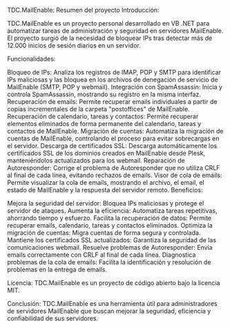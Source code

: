 TDC.MailEnable: Resumen del proyecto
Introducción:

TDC.MailEnable es un proyecto personal desarrollado en VB .NET para automatizar tareas de administración y seguridad en servidores MailEnable. El proyecto surgió de la necesidad de bloquear IPs tras detectar más de 12.000 inicios de sesión diarios en un servidor.

Funcionalidades:

Bloqueo de IPs: Analiza los registros de IMAP, POP y SMTP para identificar IPs maliciosas y las bloquea en los archivos de denegación de servicio de MailEnable (SMTP, POP y webmail).
Integración con SpamAssassin: Inicia y controla SpamAssassin, mostrando su registro en la misma interfaz.
Recuperación de emails: Permite recuperar emails individuales a partir de copias incrementales de la carpeta "postoffices" de MailEnable.
Recuperación de calendario, tareas y contactos: Permite recuperar elementos eliminados de forma permanente del calendario, tareas y contactos de MailEnable.
Migración de cuentas: Automatiza la migración de cuentas de MailEnable, controlando el proceso para evitar sobrecargas en el servidor.
Descarga de certificados SSL: Descarga automáticamente los certificados SSL de los dominios creados en MailEnable desde Plesk, manteniéndolos actualizados para los webmail.
Reparación de Autoresponder: Corrige el problema de Autoresponder que no utiliza CRLF al final de cada línea, evitando rechazos de emails.
Visor de cola de emails: Permite visualizar la cola de emails, mostrando el archivo, el email, el estado de MailEnable y la respuesta del servidor remoto.
Beneficios:

Mejora la seguridad del servidor: Bloquea IPs maliciosas y protege el servidor de ataques.
Aumenta la eficiencia: Automatiza tareas repetitivas, ahorrando tiempo y esfuerzo.
Facilita la recuperación de datos: Permite recuperar emails, calendario, tareas y contactos eliminados.
Optimiza la migración de cuentas: Migra cuentas de forma segura y controlada.
Mantiene los certificados SSL actualizados: Garantiza la seguridad de las comunicaciones webmail.
Resuelve problemas de Autoresponder: Envía emails correctamente con CRLF al final de cada línea.
Diagnostica problemas de la cola de emails: Facilita la identificación y resolución de problemas en la entrega de emails.

Licencia:
TDC.MailEnable es un proyecto de código abierto bajo la licencia MIT.

Conclusión:
TDC.MailEnable es una herramienta útil para administradores de servidores MailEnable que buscan mejorar la seguridad, eficiencia y confiabilidad de sus servidores.
